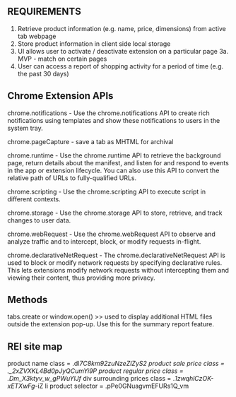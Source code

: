 ## REQUIREMENTS

1. Retrieve product information (e.g. name, price, dimensions) from active tab webpage
2. Store product information in client side local storage
3. UI allows user to activate / deactivate extension on a particular page
   3a. MVP - match on certain pages
4. User can access a report of shopping activity for a period of time (e.g. the past 30 days)

## Chrome Extension APIs

chrome.notifications - Use the chrome.notifications API to create rich notifications using templates and show these notifications to users in the system tray.

chrome.pageCapture - save a tab as MHTML for archival

chrome.runtime - Use the chrome.runtime API to retrieve the background page, return details about the manifest, and listen for and respond to events in the app or extension lifecycle. You can also use this API to convert the relative path of URLs to fully-qualified URLs.

chrome.scripting - Use the chrome.scripting API to execute script in different contexts.

chrome.storage - Use the chrome.storage API to store, retrieve, and track changes to user data.

chrome.webRequest - Use the chrome.webRequest API to observe and analyze traffic and to intercept, block, or modify requests in-flight.

chrome.declarativeNetRequest - The chrome.declarativeNetRequest API is used to block or modify network requests by specifying declarative rules. This lets extensions modify network requests without intercepting them and viewing their content, thus providing more privacy.

## Methods

tabs.create or window.open() >> used to display additional HTML files outside the extension pop-up. Use this for the summary report feature.

## REI site map

product name class = .dl*7C8km92zuNzeZlZyS2
product sale price class = .\_2xZVXKL4Bd0pJyQCumYi9P
product regular price class = .Dm_X3ktyv_w_gPWuYlJf*
div surrounding prices class = ._1zwqhlCzOK-xETXwFg_-iZ
li product selector = .pPe0GNuagvmEFURs1Q_vm
